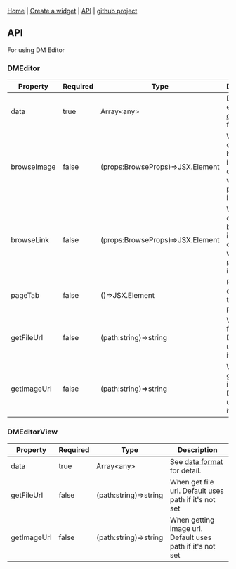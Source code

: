 [Home](/) | [Create a widget](/create-widget) | [API](/api) | [github project](https://github.com/digimakergo/dmeditor)

## API

For using DM Editor

### DMEditor

Property|Required|Type|Description|
------|---|-----|----|
data|true|Array\<any\>|Data for editing. See [data format](./data-format) for detail.|
browseImage|false|(props:BrowseProps)=>JSX.Element|When calling browse image, by default it will propmpt a input dialog|
browseLink|false|(props:BrowseProps)=>JSX.Element|When calling browse image, by default it will propmpt a input dialog|
pageTab|false|()=>JSX.Element|Function component to render page tab|
getFileUrl|false|(path:string)=>string|When get file url. Default uses path if it's not set|
getImageUrl|false|(path:string)=>string|When getting image url. Default uses path if it's not set|
  

### DMEditorView

Property|Required|Type|Description|
------|---|-----|----|
data|true|Array\<any\>|See [data format](./data-format) for detail.|
getFileUrl|false|(path:string)=>string|When get file url. Default uses path if it's not set|
getImageUrl|false|(path:string)=>string|When getting image url. Default uses path if it's not set|

<!--
### BrowseProps
  
Property|Required|Type|Description|
------|---|-----|----|
type|true|'file'\|'image'|Image or file|
adding||||
onConfirm||||
onCancel||||
defalutValue||||  



  
## For creating widget

### ToolDefinition

### BlockList

### Ranger

### PickColor

### PropertyGroup

### PropertyItem
-->
